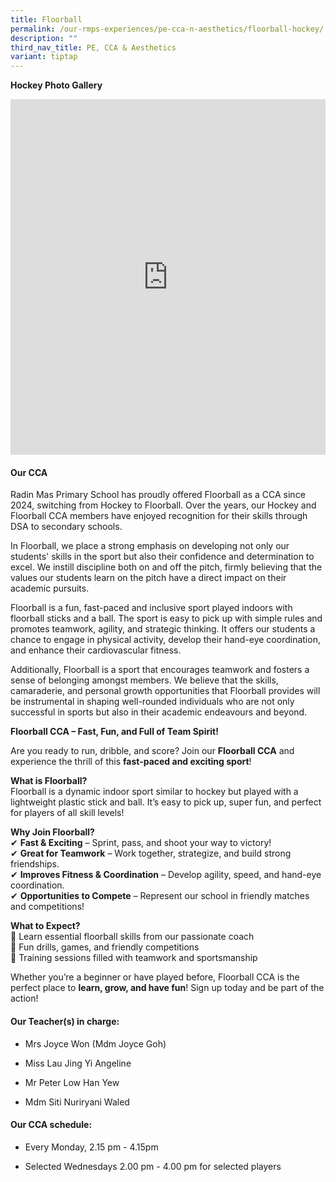 ```yaml
---
title: Floorball
permalink: /our-rmps-experiences/pe-cca-n-aesthetics/floorball-hockey/
description: ""
third_nav_title: PE, CCA & Aesthetics
variant: tiptap
---
```

<p><strong>Hockey Photo Gallery</strong>
</p>
<div class="iframe-wrapper">
<iframe height="569" width="100%" allowfullscreen="true" frameborder="0" src="https://docs.google.com/presentation/d/e/2PACX-1vTMTboRyR77US-TctEjA6AFznoS7nRXTVYpnsdrjwzeFCDWvmSseDU-uZzqEujJtutQ8W6QtSpE4RWw/pubembed?start=true&amp;loop=true&amp;delayms=3000"></iframe>
</div>
<h4><strong>Our CCA</strong></h4>
<p>Radin Mas Primary School has proudly offered Floorball as a CCA since
2024, switching from Hockey to Floorball. Over the years, our Hockey and
Floorball CCA members have enjoyed recognition for their skills through
DSA to secondary schools.</p>
<p>In Floorball, we place a strong emphasis on developing not only our students'
skills in the sport but also their confidence and determination to excel.
We instill discipline both on and off the pitch, firmly believing that
the values our students learn on the pitch have a direct impact on their
academic pursuits.</p>
<p>Floorball is a fun, fast-paced and inclusive sport played indoors with
floorball sticks and a ball. The sport is easy to pick up with simple rules
and promotes teamwork, agility, and strategic thinking. It offers our students
a chance to engage in physical activity, develop their hand-eye coordination,
and enhance their cardiovascular fitness.&nbsp;</p>
<p>Additionally, Floorball is a sport that encourages teamwork and fosters
a sense of belonging amongst members. We believe that the skills, camaraderie,
and personal growth opportunities that Floorball provides will be instrumental
in shaping well-rounded individuals who are not only successful in sports
but also in their academic endeavours and beyond.</p>
<p><strong>Floorball CCA – Fast, Fun, and Full of Team Spirit!</strong>
</p>
<p>Are you ready to run, dribble, and score? Join our <strong>Floorball CCA</strong> and
experience the thrill of this <strong>fast-paced and exciting sport</strong>!</p>
<p><strong>What is Floorball?<br></strong>Floorball is a dynamic indoor sport
similar to hockey but played with a lightweight plastic stick and ball.
It’s easy to pick up, super fun, and perfect for players of all skill levels!</p>
<p><strong>Why Join Floorball?<br></strong>✔ <strong>Fast &amp; Exciting</strong> –
Sprint, pass, and shoot your way to victory!
<br>✔ <strong>Great for Teamwork</strong> – Work together, strategize, and build
strong friendships.
<br>✔ <strong>Improves Fitness &amp; Coordination</strong> – Develop agility,
speed, and hand-eye coordination.
<br>✔ <strong>Opportunities to Compete</strong> – Represent our school in friendly
matches and competitions!</p>
<p><strong>What to Expect?<br></strong>🏑 Learn essential floorball skills
from our passionate coach
<br>🏑 Fun drills, games, and friendly competitions
<br>🏑 Training sessions filled with teamwork and sportsmanship</p>
<p>Whether you’re a beginner or have played before, Floorball CCA is the
perfect place to <strong>learn, grow, and have fun</strong>! Sign up today
and be part of the action!</p>
<h4><strong>Our Teacher(s) in charge:</strong></h4>
<ul>
<li>
<p>Mrs Joyce Won (Mdm Joyce Goh)</p>
</li>
<li>
<p>Miss Lau Jing Yi Angeline</p>
</li>
<li>
<p>Mr Peter Low Han Yew</p>
</li>
<li>
<p>Mdm Siti Nuriryani Waled</p>
</li>
</ul>
<h4><strong>Our CCA schedule:</strong></h4>
<ul data-tight="true" class="tight">
<li>
<p>Every Monday, 2.15 pm - 4.15pm&nbsp;</p>
</li>
<li>
<p>Selected Wednesdays 2.00 pm - 4.00 pm for selected players</p>
</li>
</ul>
<p></p>